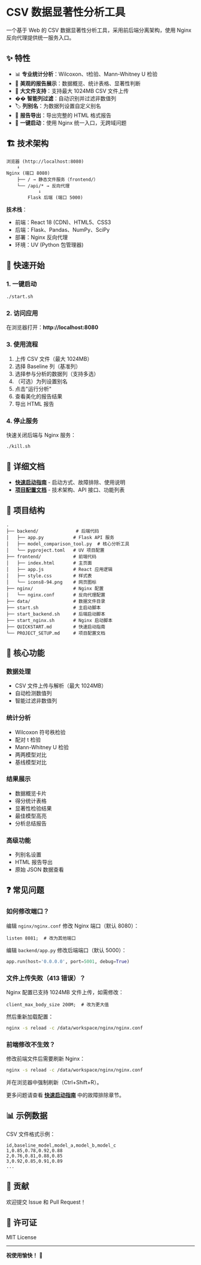 # CSV 数据显著性分析工具

一个基于 Web 的 CSV 数据显著性分析工具，采用前后端分离架构，使用 Nginx 反向代理提供统一服务入口。

## ✨ 特性

- 📊 **专业统计分析**：Wilcoxon、t检验、Mann-Whitney U 检验
- 🎨 **美观的报告展示**：数据概览、统计表格、显著性判断
- 📁 **大文件支持**：支持最大 1024MB CSV 文件上传
- �� **智能列过滤**：自动识别并过滤非数值列
- 🏷️ **列别名**：为数据列设置自定义别名
- 💾 **报告导出**：导出完整的 HTML 格式报告
- 🚀 **一键启动**：使用 Nginx 统一入口，无跨域问题

## 🏗️ 技术架构

```
浏览器 (http://localhost:8080)
    ↓
Nginx (端口 8080)
    ├── / → 静态文件服务（frontend/）
    └── /api/* → 反向代理
            ↓
        Flask 后端 (端口 5000)
```

**技术栈**：
- 前端：React 18 (CDN)、HTML5、CSS3
- 后端：Flask、Pandas、NumPy、SciPy
- 部署：Nginx 反向代理
- 环境：UV (Python 包管理器)

## 🚀 快速开始

### 1. 一键启动

```bash
./start.sh
```

### 2. 访问应用

在浏览器打开：**http://localhost:8080**

### 3. 使用流程

1. 上传 CSV 文件（最大 1024MB）
2. 选择 Baseline 列（基准列）
3. 选择参与分析的数据列（支持多选）
4. （可选）为列设置别名
5. 点击"运行分析"
6. 查看美化的报告结果
7. 导出 HTML 报告

### 4. 停止服务

快速关闭后端与 Nginx 服务：
```bash
./kill.sh
```

## 📖 详细文档

- **[快速启动指南](./QUICKSTART.md)** - 启动方式、故障排除、使用说明
- **[项目配置文档](./PROJECT_SETUP.md)** - 技术架构、API 接口、功能列表

## 📁 项目结构

```
.
├── backend/              # 后端代码
│   ├── app.py           # Flask API 服务
│   ├── model_comparison_tool.py  # 核心分析工具
│   └── pyproject.toml   # UV 项目配置
├── frontend/            # 前端代码
│   ├── index.html       # 主页面
│   ├── app.js           # React 应用逻辑
│   ├── style.css        # 样式表
│   └── icons8-94.png    # 网页图标
├── nginx/               # Nginx 配置
│   └── nginx.conf       # 反向代理配置
├── data/                # 数据文件目录
├── start.sh             # 主启动脚本
├── start_backend.sh     # 后端启动脚本
├── start_nginx.sh       # Nginx 启动脚本
├── QUICKSTART.md        # 快速启动指南
└── PROJECT_SETUP.md     # 项目配置文档
```

## 🔬 核心功能

### 数据处理
- CSV 文件上传与解析（最大 1024MB）
- 自动检测数值列
- 智能过滤非数值列

### 统计分析
- Wilcoxon 符号秩检验
- 配对 t 检验
- Mann-Whitney U 检验
- 两两模型对比
- 基线模型对比

### 结果展示
- 数据概览卡片
- 得分统计表格
- 显著性检验结果
- 最佳模型高亮
- 分析总结报告

### 高级功能
- 列别名设置
- HTML 报告导出
- 原始 JSON 数据查看

## ❓ 常见问题

### 如何修改端口？

编辑 `nginx/nginx.conf` 修改 Nginx 端口（默认 8080）：
```nginx
listen 8081;  # 改为其他端口
```

编辑 `backend/app.py` 修改后端端口（默认 5000）：
```python
app.run(host='0.0.0.0', port=5001, debug=True)
```

### 文件上传失败（413 错误）？

Nginx 配置已支持 1024MB 文件上传，如需修改：
```nginx
client_max_body_size 200M;  # 改为更大值
```

然后重新加载配置：
```bash
nginx -s reload -c /data/workspace/nginx/nginx.conf
```

### 前端修改不生效？

修改前端文件后需要刷新 Nginx：
```bash
nginx -s reload -c /data/workspace/nginx/nginx.conf
```

并在浏览器中强制刷新（Ctrl+Shift+R）。

更多问题请查看 **[快速启动指南](./QUICKSTART.md)** 中的故障排除章节。

## 📊 示例数据

CSV 文件格式示例：

```csv
id,baseline_model,model_a,model_b,model_c
1,0.85,0.78,0.92,0.88
2,0.76,0.81,0.88,0.85
3,0.92,0.85,0.91,0.89
...
```

## 🤝 贡献

欢迎提交 Issue 和 Pull Request！

## 📄 许可证

MIT License

---

**祝使用愉快！** 🎉
